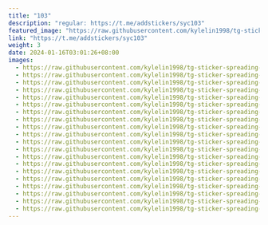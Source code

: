 ```yaml
---
title: "103"
description: "regular: https://t.me/addstickers/syc103"
featured_image: "https://raw.githubusercontent.com/kylelin1998/tg-sticker-spreading-worldwide-images/main/img/ca0fab99-52a1-4cb3-94ce-9a6b8033ed4b.jpg"
link: "https://t.me/addstickers/syc103"
weight: 3
date: 2024-01-16T03:01:26+08:00
images:
  - https://raw.githubusercontent.com/kylelin1998/tg-sticker-spreading-worldwide-images/main/img/ca0fab99-52a1-4cb3-94ce-9a6b8033ed4b.jpg
  - https://raw.githubusercontent.com/kylelin1998/tg-sticker-spreading-worldwide-images/main/img/cb9fc4d4-9ff2-4b7b-b1a0-627045928a57.jpg
  - https://raw.githubusercontent.com/kylelin1998/tg-sticker-spreading-worldwide-images/main/img/09e48210-2731-4c57-9f00-2e96c7da9985.jpg
  - https://raw.githubusercontent.com/kylelin1998/tg-sticker-spreading-worldwide-images/main/img/5c3f57c9-c06b-4c64-91ec-b850604b426d.jpg
  - https://raw.githubusercontent.com/kylelin1998/tg-sticker-spreading-worldwide-images/main/img/e70bd517-c60c-4142-80a5-50d96d0d320c.jpg
  - https://raw.githubusercontent.com/kylelin1998/tg-sticker-spreading-worldwide-images/main/img/2febf23b-9852-4cfd-a6eb-3e6f59d925b8.jpg
  - https://raw.githubusercontent.com/kylelin1998/tg-sticker-spreading-worldwide-images/main/img/990fe35a-bf56-473f-b10d-b441374f09e2.jpg
  - https://raw.githubusercontent.com/kylelin1998/tg-sticker-spreading-worldwide-images/main/img/576bf160-6418-47d5-a3b6-309448424928.jpg
  - https://raw.githubusercontent.com/kylelin1998/tg-sticker-spreading-worldwide-images/main/img/32a9e12e-c8dd-4cb4-865b-6e6c824409bc.jpg
  - https://raw.githubusercontent.com/kylelin1998/tg-sticker-spreading-worldwide-images/main/img/74f7e9c2-2f30-459e-9e24-bb93f9953e8d.jpg
  - https://raw.githubusercontent.com/kylelin1998/tg-sticker-spreading-worldwide-images/main/img/b60262ec-f02c-46d0-a017-d15349395b3c.jpg
  - https://raw.githubusercontent.com/kylelin1998/tg-sticker-spreading-worldwide-images/main/img/ca250459-0726-42ec-914f-5d6187295fcf.jpg
  - https://raw.githubusercontent.com/kylelin1998/tg-sticker-spreading-worldwide-images/main/img/5c410fa8-c8a1-43f7-ac83-582c6347d1b7.jpg
  - https://raw.githubusercontent.com/kylelin1998/tg-sticker-spreading-worldwide-images/main/img/f75056ca-5478-451c-8695-e9890853aa5e.jpg
  - https://raw.githubusercontent.com/kylelin1998/tg-sticker-spreading-worldwide-images/main/img/b83ddd95-be4c-4c98-9159-cf79ac4674e4.jpg
  - https://raw.githubusercontent.com/kylelin1998/tg-sticker-spreading-worldwide-images/main/img/31324a0d-fb7a-459d-ac8f-75d63f57569e.jpg
  - https://raw.githubusercontent.com/kylelin1998/tg-sticker-spreading-worldwide-images/main/img/60b04c76-294c-4550-89fd-03951cd6f27f.jpg
  - https://raw.githubusercontent.com/kylelin1998/tg-sticker-spreading-worldwide-images/main/img/51ca1320-e8c6-4d93-9de2-d6bef2a98c78.jpg
  - https://raw.githubusercontent.com/kylelin1998/tg-sticker-spreading-worldwide-images/main/img/8ed17eb6-c6f2-4ee3-9e79-1c313e5f423a.jpg
  - https://raw.githubusercontent.com/kylelin1998/tg-sticker-spreading-worldwide-images/main/img/fcf5bd77-30d0-4d68-ad82-d0639a0f68f4.jpg
---
```

